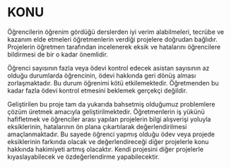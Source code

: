 <!-- Proje önerisinde ele alınan konunun kapsamı ve sınırları, projenin araştırma sorusu veya problemi açık bir şekilde ortaya
konulmalı. -->

# KONU

Öğrencilerin öğrenim gördüğü derslerden iyi verim alabilmeleri, tecrübe ve kazanım elde etmeleri öğretmenlerin verdiği projelere doğrudan bağlıdır. Projelerin öğretmen tarafından incelenerek eksik ve hatalarını öğrencilere bildirmesi de bir o kadar önemlidir.

Öğrenci sayısının fazla veya ödevi kontrol edecek asistan sayısının az olduğu durumlarda öğrencinin, ödevi hakkında geri dönüş alması zorlaşmaktadır. Bu durum öğrenimi kötü etkilemektedir. Öğretmenden bu kadar fazla ödevi kontrol etmesini beklemek gerçekçi değildir.

Geliştirilen bu proje tam da yukarıda bahsetmiş olduğumuz problemlere çözüm üretmek amacıyla geliştirilmektedir. Öğretmenlerin iş yükünü hafifletmek ve öğrenciler arası yapılan projelerin bilgi alışverişi yoluyla eksiklerinin, hatalarının ön plana çıkartılarak değerlendirilmesi amaçlanmaktadır. Bu sayede öğrenci yapmış olduğu ödev veya projede eksiklerinin farkında olacak ve değerlendireceği diğer projelerle konu hakkında hakimiyeti artmış olacaktır. Kendi projesini diğer projelerle kıyaslayabilecek ve özdeğerlendirme yapabilecektir.
